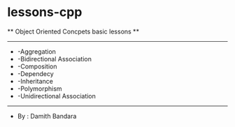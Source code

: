 # lessons-cpp

** Object Oriented Concpets basic lessons **

------------------------------------------
- -Aggregation
- -Bidirectional Association
- -Composition
- -Dependecy
- -Inheritance
- -Polymorphism
- -Unidirectional Association
------------------------------------------
- By : Damith Bandara
